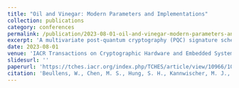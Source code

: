 ```yaml
---
title: "Oil and Vinegar: Modern Parameters and Implementations"
collection: publications
category: conferences
permalink: /publication/2023-08-01-oil-and-vinegar-modern-parameters-and-implementations
excerpt: 'A multivariate post-quantum cryptography (PQC) signature scheme with modern implementations on various platforms.'
date: 2023-08-01
venue: 'IACR Transactions on Cryptographic Hardware and Embedded Systems (TCHES)'
slidesurl: ''
paperurl: 'https://tches.iacr.org/index.php/TCHES/article/view/10966/10273'
citation: 'Beullens, W., Chen, M. S., Hung, S. H., Kannwischer, M. J., Peng, B. Y., Shih, Cheng Jhih, & Yang, B. Y. (2023). "Oil and Vinegar: Modern Parameters and Implementations." <i>IACR Transactions on Cryptographic Hardware and Embedded Systems (TCHES)</i>, Vol. 2023 No. 3.'
---
```

